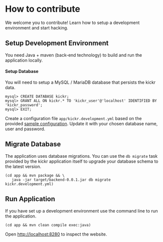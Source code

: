 # How to contribute

We welcome you to contribute! Learn how to setup a development environment and start hacking.


## Setup Development Environment

You need Java + maven (back-end technology) to build and run the application locally.


#### Setup Database

You will need to setup a MySQL / MariaDB database that persists the kickr data.

```
mysql> CREATE DATABASE kickr;
mysql> GRANT ALL ON kickr.* TO 'kickr_user'@'localhost' IDENTIFIED BY 'kickr_password';
mysql> EXIT;
```

Create a configuration file `app/kickr.development.yml` based on the provided [sample configuration](https://github.com/kickr/kickr/blob/master/app/kickr.development.sample.yml). Update it with your chosen database name, user and password.



## Migrate Database

The application uses database migrations. You can use the `db migrate` task provided by the kickr application itself to upgrade your database schema to the latest version.

```
(cd app && mvn package && \
   java -jar target/backend-0.0.1.jar db migrate kickr.development.yml)
```


## Run Application

If you have set up a development environment use the command line to run the application.

```
(cd app && mvn clean compile exec:java)
```


Open [http://localhost:8280](http://localhost:8280) to inspect the website.
